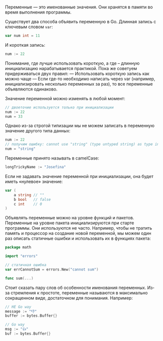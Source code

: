 
Переменные — это именованные значения. Они хранятся в памяти во время выполнения программы.

Существует два способа объявить переменную в Go. Длинная запись с ключевым словом `var`:

```go
var num int = 11
```

И короткая запись:

```go
num := 22
```

Понимание, где лучше использовать короткую, а где – длинную инициализацию нарабатывается практикой. Пока же советуем придерживаться двух правил:
— Использовать короткую запись как можно чаще
— Если где-то необходимо написать через var (например, инициализировать несколько переменных за раз), то все переменные объявляются одинаково.

Значение переменной можно изменять в любой момент:

```go
// двоеточие используется только при инициализации
num := 22
num = 33
```

Однако из-за строгой типизации мы не можем записать в переменную значение другого типа данных:

```go
num := 22
// получим ошибку: cannot use "string" (type untyped string) as type int in assignment
num = "string"
```

Переменные принято называть в camelCase:

```go
longTrickyName := "Josefina"
```

Если не задавать значение переменной при инициализации, она будет иметь «нулевое» значение:

```go
var (
	a string // ""
	b bool   // false
	c int    // 0
)
```

Объявлять переменные можно на уровне функций и пакетов. Переменные на уровне пакета инициализируются при старте программы. Они используются не часто. Например, чтобы не тратить память и процессор на создание новой переменной, мы можем один раз описать статичные ошибки и использовать их в функциях пакета:

```go
package math

import "errors"

// статичная ошибка
var errCannotSum = errors.New("cannot sum")

func sum(...)
```

Стоит сказать пару слов об особенности именования переменных. Из-за стремления к простоте, переменные называются в максимально сокращенном виде, достаточном для понимания. Например:

```go
// НЕ Go way
message := "👎"
buffer := bytes.Buffer{}

// Go way
msg := "👍"
buf := bytes.Buffer{}
```
